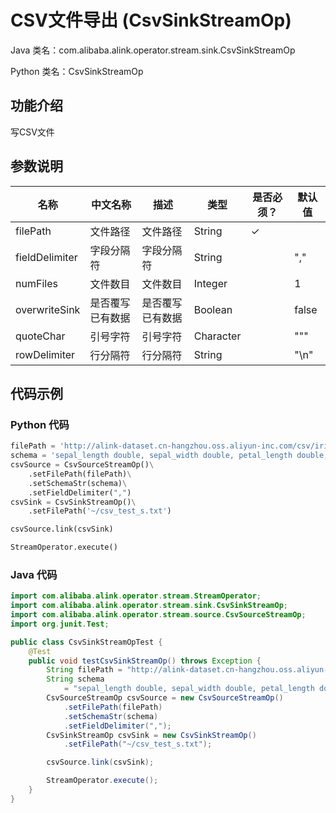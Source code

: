 # CSV文件导出 (CsvSinkStreamOp)
Java 类名：com.alibaba.alink.operator.stream.sink.CsvSinkStreamOp

Python 类名：CsvSinkStreamOp


## 功能介绍
写CSV文件

## 参数说明
| 名称 | 中文名称 | 描述 | 类型 | 是否必须？ | 默认值 |
| --- | --- | --- | --- | --- | --- |
| filePath | 文件路径 | 文件路径 | String | ✓ |  |
| fieldDelimiter | 字段分隔符 | 字段分隔符 | String |  | "," |
| numFiles | 文件数目 | 文件数目 | Integer |  | 1 |
| overwriteSink | 是否覆写已有数据 | 是否覆写已有数据 | Boolean |  | false |
| quoteChar | 引号字符 | 引号字符 | Character |  | "\"" |
| rowDelimiter | 行分隔符 | 行分隔符 | String |  | "\n" |

## 代码示例

### Python 代码

```python
filePath = 'http://alink-dataset.cn-hangzhou.oss.aliyun-inc.com/csv/iris.csv'
schema = 'sepal_length double, sepal_width double, petal_length double, petal_width double, category string'
csvSource = CsvSourceStreamOp()\
    .setFilePath(filePath)\
    .setSchemaStr(schema)\
    .setFieldDelimiter(",")
csvSink = CsvSinkStreamOp()\
    .setFilePath('~/csv_test_s.txt')

csvSource.link(csvSink)

StreamOperator.execute()
```

### Java 代码
```java
import com.alibaba.alink.operator.stream.StreamOperator;
import com.alibaba.alink.operator.stream.sink.CsvSinkStreamOp;
import com.alibaba.alink.operator.stream.source.CsvSourceStreamOp;
import org.junit.Test;

public class CsvSinkStreamOpTest {
	@Test
	public void testCsvSinkStreamOp() throws Exception {
		String filePath = "http://alink-dataset.cn-hangzhou.oss.aliyun-inc.com/csv/iris.csv";
		String schema
			= "sepal_length double, sepal_width double, petal_length double, petal_width double, category string";
		CsvSourceStreamOp csvSource = new CsvSourceStreamOp()
			.setFilePath(filePath)
			.setSchemaStr(schema)
			.setFieldDelimiter(",");
		CsvSinkStreamOp csvSink = new CsvSinkStreamOp()
			.setFilePath("~/csv_test_s.txt");

		csvSource.link(csvSink);

		StreamOperator.execute();
	}
}

```
